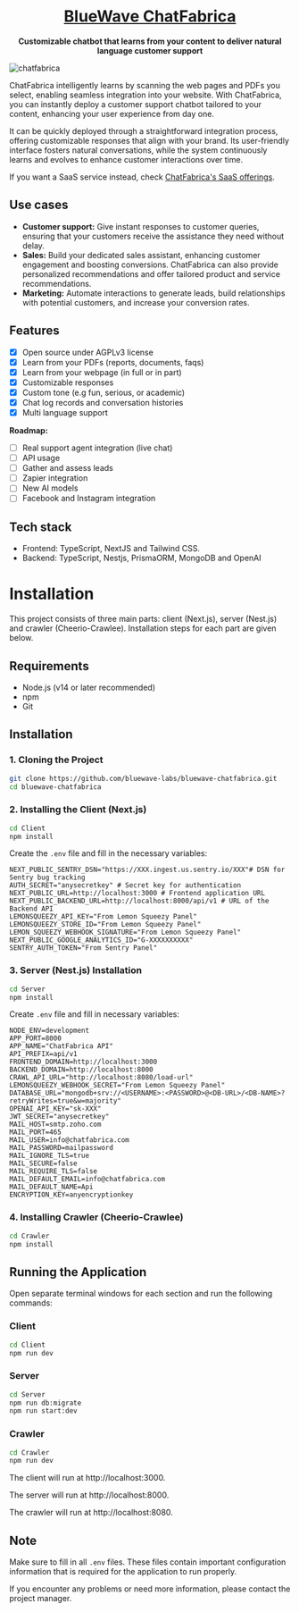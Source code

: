 <h1 align="center"><a href="https://bluewavelabs.ca" target="_blank">BlueWave ChatFabrica</a></h1>

<p align="center"><strong>Customizable chatbot that learns from your content to deliver natural language customer support</strong></p>

![chatfabrica](https://github.com/user-attachments/assets/3d02a7d1-5681-40c9-b673-82baf0f6aa35)

ChatFabrica intelligently learns by scanning the web pages and PDFs you select, enabling seamless integration into your website. With ChatFabrica, you can instantly deploy a customer support chatbot tailored to your content, enhancing your user experience from day one.

It can be quickly deployed through a straightforward integration process, offering customizable responses that align with your brand. Its user-friendly interface fosters natural conversations, while the system continuously learns and evolves to enhance customer interactions over time.

If you want a SaaS service instead, check [ChatFabrica's SaaS offerings](https://chatfabrica.com/).

## Use cases

- **Customer support:** Give instant responses to customer queries, ensuring that your customers receive the assistance they need without delay.
- **Sales:** Build your dedicated sales assistant, enhancing customer engagement and boosting conversions. ChatFabrica can also provide personalized recommendations and offer tailored product and service recommendations.
- **Marketing:** Automate interactions to generate leads, build relationships with potential customers, and increase your conversion rates.

## Features

- [x] Open source under AGPLv3 license
- [x] Learn from your PDFs (reports, documents, faqs)
- [x] Learn from your webpage (in full or in part)
- [x] Customizable responses
- [x] Custom tone (e.g fun, serious, or academic)
- [x] Chat log records and conversation histories
- [x] Multi language support

**Roadmap:**

- [ ] Real support agent integration (live chat)
- [ ] API usage
- [ ] Gather and assess leads
- [ ] Zapier integration
- [ ] New AI models
- [ ] Facebook and Instagram integration

## Tech stack

- Frontend: TypeScript, NextJS and Tailwind CSS.
- Backend: TypeScript, Nestjs, PrismaORM, MongoDB and OpenAI

# Installation

This project consists of three main parts: client (Next.js), server (Nest.js) and crawler (Cheerio-Crawlee). Installation steps for each part are given below.

## Requirements

- Node.js (v14 or later recommended)
- npm
- Git

## Installation

### 1. Cloning the Project

```bash
git clone https://github.com/bluewave-labs/bluewave-chatfabrica.git
cd bluewave-chatfabrica
```

### 2. Installing the Client (Next.js)

```bash
cd Client
npm install

```

Create the `.env` file and fill in the necessary variables:

```
NEXT_PUBLIC_SENTRY_DSN="https://XXX.ingest.us.sentry.io/XXX"# DSN for Sentry bug tracking
AUTH_SECRET="anysecretkey" # Secret key for authentication
NEXT_PUBLIC_URL=http://localhost:3000 # Frontend application URL
NEXT_PUBLIC_BACKEND_URL=http://localhost:8000/api/v1 # URL of the Backend API
LEMONSQUEEZY_API_KEY="From Lemon Squeezy Panel"
LEMONSQUEEZY_STORE_ID="From Lemon Squeezy Panel"
LEMON_SQUEEZY_WEBHOOK_SIGNATURE="From Lemon Squeezy Panel"
NEXT_PUBLIC_GOOGLE_ANALYTICS_ID="G-XXXXXXXXXX"
SENTRY_AUTH_TOKEN="From Sentry Panel"
```

### 3. Server (Nest.js) Installation

```bash
cd Server
npm install

```

Create `.env` file and fill in necessary variables:

```
NODE_ENV=development
APP_PORT=8000
APP_NAME="ChatFabrica API"
API_PREFIX=api/v1
FRONTEND_DOMAIN=http://localhost:3000
BACKEND_DOMAIN=http://localhost:8000
CRAWL_API_URL="http://localhost:8080/load-url"
LEMONSQUEEZY_WEBHOOK_SECRET="From Lemon Squeezy Panel"
DATABASE_URL="mongodb+srv://<USERNAME>:<PASSWORD>@<DB-URL>/<DB-NAME>?retryWrites=true&w=majority"
OPENAI_API_KEY="sk-XXX"
JWT_SECRET="anysecretkey"
MAIL_HOST=smtp.zoho.com
MAIL_PORT=465
MAIL_USER=info@chatfabrica.com
MAIL_PASSWORD=mailpassword
MAIL_IGNORE_TLS=true
MAIL_SECURE=false
MAIL_REQUIRE_TLS=false
MAIL_DEFAULT_EMAIL=info@chatfabrica.com
MAIL_DEFAULT_NAME=Api
ENCRYPTION_KEY=anyencryptionkey
```

### 4. Installing Crawler (Cheerio-Crawlee)

```bash
cd Crawler
npm install

```

## Running the Application

Open separate terminal windows for each section and run the following commands:

### Client

```bash
cd Client
npm run dev

```

### Server

```bash
cd Server
npm run db:migrate
npm run start:dev

```

### Crawler

```bash
cd Crawler
npm run dev

```

The client will run at http://localhost:3000.

The server will run at http://localhost:8000.

The crawler will run at http://localhost:8080.

## Note

Make sure to fill in all `.env` files. These files contain important configuration information that is required for the application to run properly.

If you encounter any problems or need more information, please contact the project manager.
